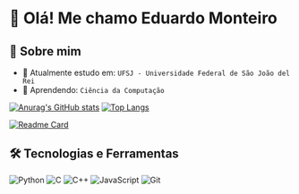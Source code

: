 # 👋 Olá! Me chamo Eduardo Monteiro 


## 🚀 Sobre mim

- 🔭 Atualmente estudo em: `UFSJ - Universidade Federal de São João del Rei` 
- 🌱 Aprendendo: `Ciência da Computação`

[![Anurag's GitHub stats](https://github-readme-stats.vercel.app/api?username=dudispires&show_icons=true&theme=chartreuse-dark)](https://github.com/anuraghazra/github-readme-stats)  <!-- .--> [![Top Langs](https://github-readme-stats.vercel.app/api/top-langs/?username=dudispires&layout=donut&theme=chartreuse-dark)](https://github.com/anuraghazra/github-readme-stats)


[![Readme Card](https://github-readme-stats.vercel.app/api/pin/?username=dudispires&repo=https://github.com/DudisPires/PDF-Merger)](https://github.com/DudisPires/PDF-Merger)
## 🛠️ Tecnologias e Ferramentas

![Python](https://img.shields.io/badge/Python-3776AB?style=for-the-badge&logo=python&logoColor=white)
![C](https://img.shields.io/badge/C-00599C?style=for-the-badge&logo=c&logoColor=white)
![C++](https://img.shields.io/badge/C++-00599C?style=for-the-badge&logo=c%2B%2B&logoColor=white)
![JavaScript](https://img.shields.io/badge/JavaScript-F7DF1E?style=for-the-badge&logo=javascript&logoColor=black)
![Git](https://img.shields.io/badge/Git-F05032?style=for-the-badge&logo=git&logoColor=white)

<!-- Adicione os que quiser -->




